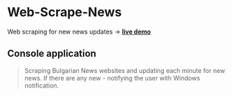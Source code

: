 # Web-Scrape-News 
Web scraping for new news updates -> **[live demo](https://replit.com/@milensski/Webscrape#main.py)**

## Console application

> Scraping Bulgarian News websites and updating each minute for new news. If there are any new - notifying the user with Windows notification.

